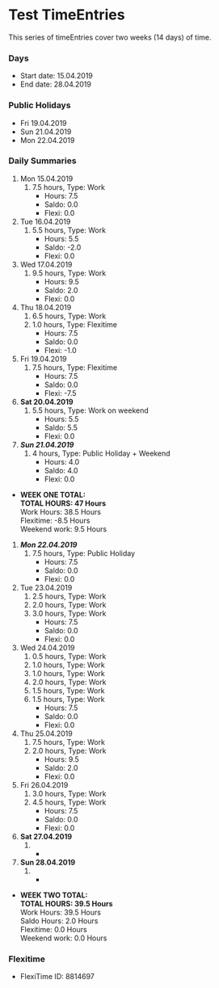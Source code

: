 # Test TimeEntries
This series of timeEntries cover two weeks (14 days) of time.
### Days
- Start date: 15.04.2019  
- End date: 28.04.2019
### Public Holidays
- Fri 19.04.2019
- Sun 21.04.2019
- Mon 22.04.2019

### Daily Summaries
1. Mon 15.04.2019
    1. 7.5 hours, Type: Work
        - Hours: 7.5
        - Saldo: 0.0
        - Flexi: 0.0
1. Tue 16.04.2019
    1. 5.5 hours, Type: Work
        - Hours: 5.5
        - Saldo: -2.0
        - Flexi: 0.0
1. Wed 17.04.2019
    1. 9.5 hours, Type: Work
        - Hours: 9.5
        - Saldo: 2.0
        - Flexi: 0.0
1. Thu 18.04.2019
    1. 6.5 hours, Type: Work
    1. 1.0 hours, Type: Flexitime
        - Hours: 7.5
        - Saldo: 0.0
        - Flexi: -1.0
1. Fri 19.04.2019
    1. 7.5 hours, Type: Flexitime
        - Hours: 7.5
        - Saldo: 0.0
        - Flexi: -7.5
1. **Sat 20.04.2019**
    1. 5.5 hours, Type: Work on weekend
        - Hours: 5.5
        - Saldo: 5.5
        - Flexi: 0.0
1. ***Sun 21.04.2019*** 
    1. 4 hours, Type: Public Holiday + Weekend
        - Hours: 4.0
        - Saldo: 4.0
        - Flexi: 0.0
- **WEEK ONE TOTAL:**  
**TOTAL HOURS: 47 Hours**  
Work Hours: 38.5 Hours   
Flexitime: -8.5 Hours  
Weekend work: 9.5 Hours  
1. ***Mon 22.04.2019***
    1. 7.5 hours, Type: Public Holiday
        - Hours: 7.5
        - Saldo: 0.0
        - Flexi: 0.0
1. Tue 23.04.2019
    1. 2.5 hours, Type: Work
    1. 2.0 hours, Type: Work
    1. 3.0 hours, Type: Work
        - Hours: 7.5
        - Saldo: 0.0
        - Flexi: 0.0
1. Wed 24.04.2019
    1. 0.5 hours, Type: Work
    1. 1.0 hours, Type: Work
    1. 1.0 hours, Type: Work
    1. 2.0 hours, Type: Work
    1. 1.5 hours, Type: Work
    1. 1.5 hours, Type: Work
        - Hours: 7.5
        - Saldo: 0.0
        - Flexi: 0.0
1. Thu 25.04.2019
    1. 7.5 hours, Type: Work
    1. 2.0 hours, Type: Work
        - Hours: 9.5
        - Saldo: 2.0
        - Flexi: 0.0
1. Fri 26.04.2019
    1. 3.0 hours, Type: Work
    1. 4.5 hours, Type: Work
        - Hours: 7.5
        - Saldo: 0.0
        - Flexi: 0.0
1. **Sat 27.04.2019**
    1. -
1. **Sun 28.04.2019**
    1. -
- **WEEK TWO TOTAL:**  
**TOTAL HOURS: 39.5 Hours**  
Work Hours: 39.5 Hours  
Saldo Hours: 2.0 Hours  
Flexitime: 0.0 Hours  
Weekend work: 0.0 Hours  

### Flexitime
- FlexiTime ID: 8814697